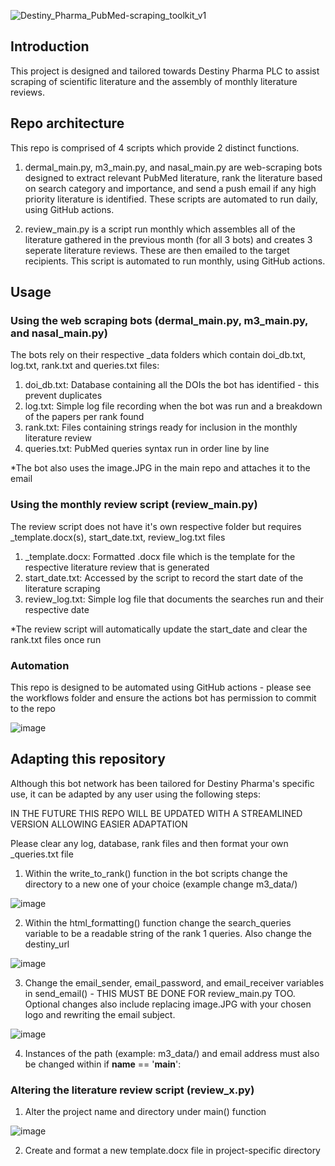 ![Destiny_Pharma_PubMed-scraping_toolkit_v1](https://github.com/CPalmer3200/Destiny_Scraping_Tools/assets/145576128/426c2d25-6702-4737-b7e6-6086801ffb29)

## Introduction
This project is designed and tailored towards Destiny Pharma PLC to assist scraping of scientific literature and the assembly of monthly literature reviews.

## Repo architecture
This repo is comprised of 4 scripts which provide 2 distinct functions. 
1. dermal_main.py, m3_main.py, and nasal_main.py are web-scraping bots designed to extract relevant PubMed literature, rank the literature based on search category and importance, and send a push email if any high priority literature is identified. These scripts are automated to run daily, using GitHub actions.

2. review_main.py is a script run monthly which assembles all of the literature gathered in the previous month (for all 3 bots) and creates 3 seperate literature reviews. These are then emailed to the target recipients. This script is automated to run monthly, using GitHub actions.

## Usage

### Using the web scraping bots (dermal_main.py, m3_main.py, and nasal_main.py)
The bots rely on their respective _data folders which contain doi_db.txt, log.txt, rank.txt and queries.txt files:
1. doi_db.txt: Database containing all the DOIs the bot has identified - this prevent duplicates
2. log.txt: Simple log file recording when the bot was run and a breakdown of the papers per rank found
3. rank.txt: Files containing strings ready for inclusion in the monthly literature review
4. queries.txt: PubMed queries syntax run in order line by line

*The bot also uses the image.JPG in the main repo and attaches it to the email

### Using the monthly review script (review_main.py)
The review script does not have it's own respective folder but requires _template.docx(s), start_date.txt, review_log.txt files
1. _template.docx: Formatted .docx file which is the template for the respective literature review that is generated
2. start_date.txt: Accessed by the script to record the start date of the literature scraping
3. review_log.txt: Simple log file that documents the searches run and their respective date

*The review script will automatically update the start_date and clear the rank.txt files once run

### Automation
This repo is designed to be automated using GitHub actions - please see the workflows folder and ensure the actions bot has permission to commit to the repo

![image](https://github.com/CPalmer3200/Destiny_Scraping_Tools/assets/145576128/fe8d34bf-6401-4e91-bbc8-8e296277e229)

## Adapting this repository
Although this bot network has been tailored for Destiny Pharma's specific use, it can be adapted by any user using the following steps:

IN THE FUTURE THIS REPO WILL BE UPDATED WITH A STREAMLINED VERSION ALLOWING EASIER ADAPTATION

Please clear any log, database, rank files and then format your own _queries.txt file

1. Within the write_to_rank() function in the bot scripts change the directory to a new one of your choice (example change m3_data/)

![image](https://github.com/CPalmer3200/Destiny_Scraping_Tools/assets/145576128/8840b1c4-8b5a-404c-9208-e69cf6f906df)

2. Within the html_formatting() function change the search_queries variable to be a readable string of the rank 1 queries. Also change the destiny_url

![image](https://github.com/CPalmer3200/Destiny_Scraping_Tools/assets/145576128/ad4b9fd8-c6f1-4cd0-abc4-5db266783a04)

3. Change the email_sender, email_password, and email_receiver variables in send_email() - THIS MUST BE DONE FOR review_main.py TOO. Optional changes also include replacing image.JPG with your chosen logo and rewriting the email subject.

![image](https://github.com/CPalmer3200/Destiny_Scraping_Tools/assets/145576128/684c0c48-f46a-401e-a673-32ddd960d603)

4. Instances of the path (example: m3_data/) and email address must also be changed within if __name__ == '__main__':


### Altering the literature review script (review_x.py)

1. Alter the project name and directory under main() function

![image](https://github.com/CPalmer3200/Destiny_Scraping_Tools/assets/145576128/4042ce4b-afd4-42be-93d7-b89678867891)

2. Create and format a new template.docx file in project-specific directory


